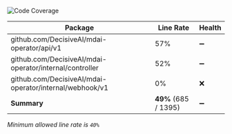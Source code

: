 ![Code Coverage](https://img.shields.io/badge/Code%20Coverage-49%25-yellow?style=flat)

Package | Line Rate | Health
-------- | --------- | ------
github.com/DecisiveAI/mdai-operator/api/v1 | 57% | ➖
github.com/DecisiveAI/mdai-operator/internal/controller | 52% | ➖
github.com/DecisiveAI/mdai-operator/internal/webhook/v1 | 0% | ❌
**Summary** | **49%** (685 / 1395) | ➖

_Minimum allowed line rate is `40%`_
